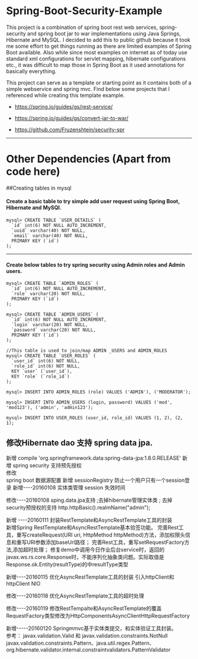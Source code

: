 Spring-Boot-Security-Example
============================    

This project is a combination of spring boot rest web services, spring-security and spring boot jar to war implementations using Java Springs, Hibernate and MySQL. I decided to add this to public github because it took me some effort to get things running as there are limited examples of Spring Boot available. Also while since most examples on internet as of today use standard xml configurations for servlet mapping, hibernate configurations etc., it was difficult to map those in Spring Boot as it used annotations for basically everything. 

This project can serve as a template or starting point as it contains both of a simple webservice and spring mvc. Find below some projects that I referenced while creating this template example. 

- https://spring.io/guides/gs/rest-service/

- https://spring.io/guides/gs/convert-jar-to-war/

- https://github.com/Fruzenshtein/security-spr

---

# Other Dependencies (Apart from code here)



##Creating tables in mysql  

  
#### Create a basic table to try simple add user request using Spring Boot, Hibernate and MySQl.

    mysql> CREATE TABLE `USER_DETAILS` (
      `id` int(6) NOT NULL AUTO_INCREMENT,
      `uuid` varchar(40) NOT NULL,
      `email` varchar(40) NOT NULL,
      PRIMARY KEY (`id`)
    );
    
---

#### Create below tables to try spring security using Admin roles and Admin users.

    mysql> CREATE TABLE `ADMIN_ROLES` (
      `id` int(6) NOT NULL AUTO_INCREMENT,
      `role` varchar(20) NOT NULL,
      PRIMARY KEY (`id`)
    );

    mysql> CREATE TABLE `ADMIN_USERS` (
      `id` int(6) NOT NULL AUTO_INCREMENT,
      `login` varchar(20) NOT NULL,
      `password` varchar(20) NOT NULL,
      PRIMARY KEY (`id`)
    ); 

    //This table is used to join/map ADMIN _USERS and ADMIN_ROLES 
    mysql> CREATE TABLE `USER_ROLES` (
      `user_id` int(6) NOT NULL,
      `role_id` int(6) NOT NULL,
      KEY `user` (`user_id`),
      KEY `role` (`role_id`)
    );

    mysql> INSERT INTO ADMIN_ROLES (role) VALUES ('ADMIN'), ('MODERATOR');
    
    mysql> INSERT INTO ADMIN_USERS (login, password) VALUES ('mod', 'mod123'), ('admin', 'admin123');
    
    mysql> INSERT INTO USER_ROLES (user_id, role_id) VALUES (1, 2), (2, 1);

##	修改Hibernate dao 支持 spring data jpa.
新增
	compile 'org.springframework.data:spring-data-jpa:1.8.0.RELEASE'
新增
	spring security 支持预先授权 	
修改   
	spring boot 数据源配置
新增
	sessionRegistry 防止一个用户只有一个session登录
新增----20160108
	实体类管理
	session 失效时间
	
修改----20160108
sping.data.jpa支持   ;去掉hibernate管理实体类 ; 去掉security预授权的支持 http.httpBasic().realmName("admin");
		
新增 ----20160111
	封装RestTemplate和AsyncRestTemplate工具的封装   
	新增Spring RestTemplate和AsyncRestTemplate基本验签功能。
	完善Rest工具，重写createRequest(URI uri, HttpMethod httpMethod)方法，添加权限头信息和重写URI参数添加baseUrl路径；
	完善Rest工具，重写setRequestFactory方法,添加超时处理；
	修复demo中调用今日作业后台service时，返回的javax.ws.rs.core.Response时，不能序列化抽象类问题。实际取值是Response.ok.Entity(resultType)的中resultType类型
	
新增----20160115
	优化AsyncRestTemplate工具的封装
	引入httpClient和httpClient NIO
	
修改----20160118
	优化AsyncRestTemplate工具的超时处理	
	
修改----20160119
	修改RestTempalte和AsyncRestTemplate的覆盖RequestFactory类型修改为HttpComponentsAsyncClientHttpRequestFactory
	
新增-----20160120
	Springmmvc基于实体类提交，和实体验证工具封装。	
	参考：
	javax.validation.Valid 和 javax.validation.constraints.NotNull
	javax.validation.constraints.Pattern、java.util.regex.Pattern、org.hibernate.validator.internal.constraintvalidators.PatternValidator
	
